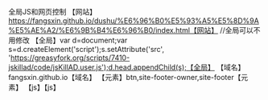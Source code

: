全局JS和网页控制
【网站】https://fangsxin.github.io/dushu/%E6%96%B0%E5%93%A5%E5%8D%9A%E5%AE%A2/%E6%9B%B4%E6%96%B0/index.html【网站】
//全局可以不用修改
【全局】var d=document;var s=d.createElement('script');s.setAttribute('src', 'https://greasyfork.org/scripts/7410-jskillad/code/jsKillAD.user.js');d.head.appendChild(s);【全局】
【域名】fangsxin.github.io【域名】
【元素】btn,site-footer-owner,site-footer【元素】
【js】【js】
